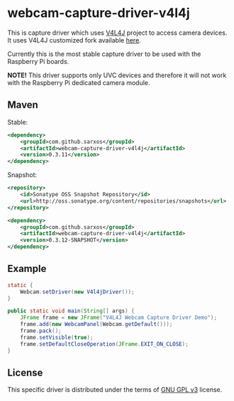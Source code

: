 # webcam-capture-driver-v4l4j

This is capture driver which uses [V4L4J](http://code.google.com/p/v4l4j) project to access camera devices. It uses V4L4J customized fork available [here](https://github.com/sarxos/v4l4j).

Currently this is the most stable capture driver to be used with the Raspberry Pi boards.

**NOTE!** This driver supports only UVC devices and therefore it will not work with the Raspberry Pi dedicated camera module.

## Maven

Stable:

```xml
<dependency>
    <groupId>com.github.sarxos</groupId>
    <artifactId>webcam-capture-driver-v4l4j</artifactId>
    <version>0.3.11</version>
</dependency>
```

Snapshot:

```xml
<repository>
    <id>Sonatype OSS Snapshot Repository</id>
    <url>http://oss.sonatype.org/content/repositories/snapshots</url>
</repository>
```
```xml
<dependency>
    <groupId>com.github.sarxos</groupId>
    <artifactId>webcam-capture-driver-v4l4j</artifactId>
    <version>0.3.12-SNAPSHOT</version>
</dependency>
```

## Example

```java
static {
	Webcam.setDriver(new V4l4jDriver());
}

public static void main(String[] args) {
	JFrame frame = new JFrame("V4L4J Webcam Capture Driver Demo");
	frame.add(new WebcamPanel(Webcam.getDefault()));
	frame.pack();
	frame.setVisible(true);
	frame.setDefaultCloseOperation(JFrame.EXIT_ON_CLOSE);
}
```

## License

This specific driver is distributed under the terms of [GNU GPL v3](http://www.gnu.org/copyleft/gpl.html) license.
